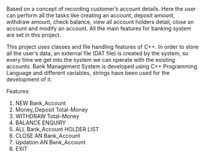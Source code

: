 Based on a concept of recording customer’s account details. Here the user can perform all the tasks like creating an account, deposit amount, withdraw amount, check balance, view all account holders detail, close an account and modify an account. All the main features for banking system are set in this project.

This project uses classes and file handling features of C++. In order to store all the user’s data, an external file (DAT file) is created by the system, so every time we get into the system we can operate with the existing accounts. Bank Management System is developed using C++ Programming Language and different variables, strings have been used for the development of it.

Features:
1. NEW Bank_Account
 2. Money_Deposit Total-Money
 3. WITHDRAW Total-Money
 4. BALANCE ENQUIRY
 5. ALL Bank_Account HOLDER LIST
 6. CLOSE AN Bank_Account
 7. Updation AN Bank_Account
 8. EXIT
